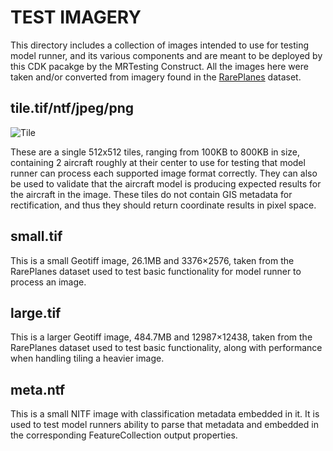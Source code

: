 # TEST IMAGERY
This directory includes a collection of images intended to use for testing model runner, and its various components and
are meant to be deployed by this CDK pacakge by the MRTesting Construct. All the images here were taken and/or converted
from imagery found in the [RarePlanes](https://www.cosmiqworks.org/rareplanes-public-user-guide/) dataset.

## tile.tif/ntf/jpeg/png
![Tile](tile.png)

These are a single 512x512 tiles, ranging from 100KB to 800KB in size, containing 2 aircraft roughly at their center to
use for testing that model runner can process each supported image format correctly. They can also be used to validate
that the aircraft model is producing expected results for the aircraft in the image. These tiles do not contain GIS
metadata for rectification, and thus they should return coordinate results in pixel space.

## small.tif
This is a small Geotiff image, 26.1MB and 3376×2576, taken from the RarePlanes dataset used to test basic functionality
for model runner to process an image.

## large.tif
This is a larger Geotiff image, 484.7MB and 12987×12438, taken from the RarePlanes dataset used to test basic
functionality, along with performance when handling tiling a heavier image.

## meta.ntf
This is a small NITF image with classification metadata embedded in it. It is used to test model runners ability to
parse that metadata and embedded in the corresponding FeatureCollection output properties.
